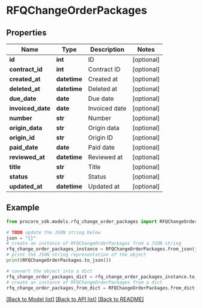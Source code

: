 # RFQChangeOrderPackages


## Properties

Name | Type | Description | Notes
------------ | ------------- | ------------- | -------------
**id** | **int** | ID | [optional] 
**contract_id** | **int** | Contract ID | [optional] 
**created_at** | **datetime** | Created at | [optional] 
**deleted_at** | **datetime** | Deleted at | [optional] 
**due_date** | **date** | Due date | [optional] 
**invoiced_date** | **date** | Invoiced date | [optional] 
**number** | **str** | Number | [optional] 
**origin_data** | **str** | Origin data | [optional] 
**origin_id** | **str** | Origin ID | [optional] 
**paid_date** | **date** | Paid date | [optional] 
**reviewed_at** | **datetime** | Reviewed at | [optional] 
**title** | **str** | Title | [optional] 
**status** | **str** | Status | [optional] 
**updated_at** | **datetime** | Updated at | [optional] 

## Example

```python
from procore_sdk.models.rfq_change_order_packages import RFQChangeOrderPackages

# TODO update the JSON string below
json = "{}"
# create an instance of RFQChangeOrderPackages from a JSON string
rfq_change_order_packages_instance = RFQChangeOrderPackages.from_json(json)
# print the JSON string representation of the object
print(RFQChangeOrderPackages.to_json())

# convert the object into a dict
rfq_change_order_packages_dict = rfq_change_order_packages_instance.to_dict()
# create an instance of RFQChangeOrderPackages from a dict
rfq_change_order_packages_from_dict = RFQChangeOrderPackages.from_dict(rfq_change_order_packages_dict)
```
[[Back to Model list]](../README.md#documentation-for-models) [[Back to API list]](../README.md#documentation-for-api-endpoints) [[Back to README]](../README.md)


